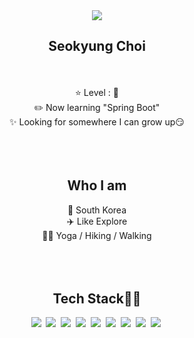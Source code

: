 <div align="center">
<img src="https://capsule-render.vercel.app/api?type=wave&color=FFD159&fontColor=363636&height=300&section=header&text=What%20a%20fun%20Coding!&fontSize=70&animation=twinkling" />  

  <h2 style="font-weight:bolder;">Seokyung Choi</h2>
<br><br>
⭐ Level : 🌱<br>
✏️ Now learning "Spring Boot" <br>
✨ Looking for somewhere I can grow up😏<br>
<br>
<br>
<br>
<h2>Who I am</h2>
📌 South Korea<br>
✈️ Like Explore<br>
🏃‍♀️ Yoga / Hiking / Walking<br>
<br>
<br>
<br>
<h2>Tech Stack👩‍💻</h2>

<a><img src="https://img.shields.io/badge/Java-007396?style=flat-square&logo=Java&logoColor=white"/></a>&nbsp;
<a><img src="https://img.shields.io/badge/Oracle-F80000?style=flat-square&logo=Oracle&logoColor=white"/></a>&nbsp;
<a><img src="https://img.shields.io/badge/HTML5-E34F26?style=flat-square&logo=HTML5&logoColor=white"/></a>&nbsp;
<a><img src="https://img.shields.io/badge/CSS3-1572B6?style=flat-square&logo=CSS3&logoColor=white"/></a>&nbsp;
<a><img src="https://img.shields.io/badge/JavaScript-F7DF1E?style=flat-square&logo=JavaScript&logoColor=black"/></a>&nbsp;
<a><img src="https://img.shields.io/badge/jQuery-0769AD?style=flat-square&logo=jQuery&logoColor=white"/></a>&nbsp;
<a><img src="https://img.shields.io/badge/Bootstrap-7952B3?style=flat-square&logo=Bootstrap&logoColor=white"/></a>&nbsp; 
<a><img src="https://img.shields.io/badge/Spring-6DB33F?style=flat-square&logo=Spring&logoColor=white"/></a>&nbsp; 
<a><img src="https://img.shields.io/badge/Maven-C71A36?style=flat-square&logo=Apache Maven&logoColor=white"/></a>&nbsp; 

</div>




